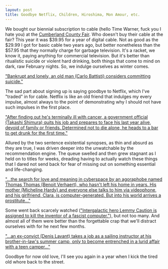 ```yaml
---
layout: post
title: Goodbye Netflix, Children, Hiroshima, Mon Amour, etc.
---
```

We bought our biennial subscription to cable (hello Time Warner, fuck you I hate you) at the <a href="http://www.cumberlandfair.com/">Cumberland County Fair</a>.  Who doesn't buy their cable at the fair?  This year it was $39.95 for a year of digital cable.  Not as good as the $29.99 I got for basic cable two years ago, but better nonetheless than the $57.95 that they normally charge for garbage television.  It's a racket, we know it, paying anything for commercial television.  But it's better than ritualistic suicide or violent hard drinking, both things that come to mind on dark, raw February nights.  So, we indulge ourselves as winter comes.


<!--more-->

<a href="http://www.netflix.com/Movie/Umberto_D./60029428">"Bankrupt and lonely, an old man (Carlo Battisti) considers committing suicide."</a>

The sad part about signing up is saying goodbye to Netflix, which I've "traded" in for cable.  Netflix is like an old friend that indulges my every impulse, almost always to the point of demonstrating why I should not have such impulses in the first place.

<a href="http://www.netflix.com/Movie/Ikiru/60033661">"After finding out he's terminally ill with cancer, a government official (Takashi Shimura) quits his job and prepares to face his last year alive, devoid of family or friends. Determined not to die alone, he heads to a bar to get drunk for the first time."</a>

Allured by the two sentence existential synopses, as thin and absurd as they are true, I was driven deeper into the unwatchable by the recommendation engine.  The queue swelled and then grew stagnant as I held on to titles for weeks, dreading having to actually watch these things that I dared not send back for fear of missing out on something essential and life-changing.

<a href="http://www.netflix.com/Movie/Thomas_in_Love/60024351">"...the search for love and meaning in cyberspace by an agoraphobe named Thomas Thomas (Benoit Verhaert), who hasn't left his home in years. His mother (Micheline Hardy) and everyone else talks to him via videophone, and his girlfriend, Clara, is computer-generated. But into his world arrives a prostitute..."</a>

Some went back scarcely watched (<a href="http://www.netflix.com/Movie/Alphaville/246062">"Intergalactic hero Lemmy Caution is assigned to kill the inventor of a fascist computer."</a>), but not too many.  And almost all of them were better than the forgettable crap that we'll distract ourselves with for he next few months.

<a href="http://www.netflix.com/Movie/Wild_Camp/70061884">"...an ex-convict (Denis Lavant) takes a job as a sailing instructor at his brother-in-law's summer camp, only to become entrenched in a lurid affair with a teen camper..."</a>

Goodbye for now old love, I'll see you again in a year when I kick the tired old whore back to the street.
